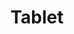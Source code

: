 ---
title: Tablet
tags: ["tablet", "device", "portable", "touchscreen", "technology", "digital", "computer"]
icon: tablet
svg: '<svg xmlns="http://www.w3.org/2000/svg" width="24" height="24" fill="none" viewBox="0 0 24 24" stroke-width="1.5" stroke-linecap="round" stroke-linejoin="round" stroke="currentColor"><path d="M17.714 3H6.286C5.023 3 4 3.806 4 4.8v14.4c0 .994 1.023 1.8 2.286 1.8h11.428C18.977 21 20 20.194 20 19.2V4.8c0-.994-1.023-1.8-2.286-1.8M10.5 6h3"/></svg>'
---